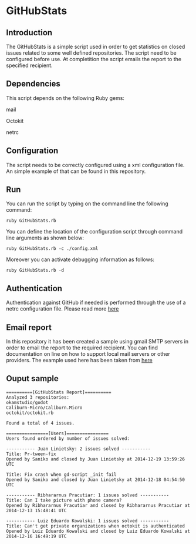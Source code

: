 GitHubStats
===========

Introduction
--------------

The GitHubStats is a simple script used in order to get statistics on closed issues related to some well defined repositories. The script need to be configured before use. At completition the script emails the report to the specified recipient.

Dependencies
--------------
This script depends on the following Ruby gems:

mail

Octokit

netrc

Configuration
--------------

The script needs to be correctly configured using a xml configuration file.
An simple example of that can be found in this repository.


Run
--------------
You can run the script by typing on the command line the following command:

<code>ruby GitHubStats.rb</code>

You can define the location of the configuration script through command line arguments as shown below:

<code>ruby GitHubStats.rb -c ./config.xml</code>

Moreover you can activate debugging information as follows:

<code>ruby GitHubStats.rb -d</code>


Authentication
--------------
Authentication against GitHub if needed is performed through the use of a netrc configuration file.
Please read more [here][1]

Email report
--------------
In this repository it has been created a sample using gmail SMTP servers in order to email the report to the required recipient. You can find documentation on line on how to support local mail servers or other providers.
The example used here has been taken from [here][2]

Ouput sample
--------------
```
==========[GitHubStats Report]==========
Analyzed 3 repositories:
okamstudio/godot
Caliburn-Micro/Caliburn.Micro
octokit/octokit.rb

Found a total of 4 issues.

================[Users]================
Users found ordered by number of issues solved:

----------- Juan Linietsky: 2 issues solved ----------- 
Title: Pr-tween-fix
Opened by Saniko and closed by Juan Linietsky at 2014-12-19 13:59:26 UTC

Title: Fix crash when gd-script _init fail
Opened by Saniko and closed by Juan Linietsky at 2014-12-18 04:54:50 UTC

----------- Ribhararnus Pracutiar: 1 issues solved ----------- 
Title: Can I take picture with phone camera?
Opened by Ribhararnus Pracutiar and closed by Ribhararnus Pracutiar at 2014-12-13 15:48:41 UTC

----------- Luiz Eduardo Kowalski: 1 issues solved ----------- 
Title: Can't get private organizations when octokit is authenticated
Opened by Luiz Eduardo Kowalski and closed by Luiz Eduardo Kowalski at 2014-12-16 16:49:19 UTC
```

[1]:https://rubygems.org/gems/netrc
[2]:http://lindsaar.net/2010/3/15/how_to_use_mail_and_actionmailer_3_with_gmail_smtp